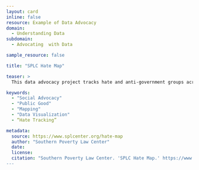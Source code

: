 ```yaml
---
layout: card
inline: false
resource: Example of Data Advocacy
domain:
  - Understanding Data
subdomain:
  - Advocating  with Data

sample_resource: false

title: "SPLC Hate Map"

teaser: >
  This data advocacy project tracks hate and anti-government groups across the United States. 

keywords:
  - "Social Advocacy"
  - "Public Good"
  - "Mapping"
  - "Data Visualization"
  - “Hate Tracking”

metadata:
  source: https://www.splcenter.org/hate-map
  author: "Southern Poverty Law Center"
  date: 
  license:
  citation: "Southern Poverty Law Center. 'SPLC Hate Map.' https://www.splcenter.org/hate-map. Accessed on 20 June 2023.”
---
```

